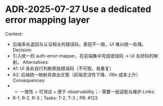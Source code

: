 # ADR-2025-07-27 Use a dedicated error mapping layer
Context:
- 后端多处返回与认证相关的错误码，表现不一致，UI 难以统一处理。
Decision:
- 引入统一的 auth-error-mapper，在前端集中完成错误码 → UI 友好码的映射。
Alternatives:
- A1: UI 各处自行判断原始错误码（不可取，易重复）
- A2: 后端统一映射并直出文案（前端灵活性下降、i18n 成本上升）
Consequences:
- + 一致性 + 可测试 + 便于 observability；- 需要一层适配与维护
Links:
- R-1, R-2, R-3；Tasks: T-2, T-3；PR: #123
